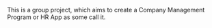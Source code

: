 This is a group project, which aims to create a Company Management Program or HR App as some call it. 
